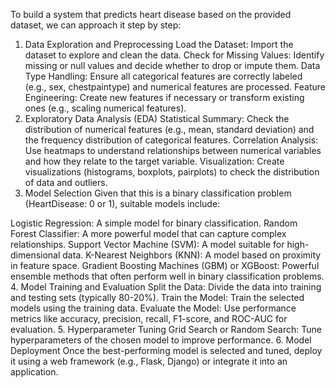 To build a system that predicts heart disease based on the provided dataset, we can approach it step by step:

1. Data Exploration and Preprocessing
Load the Dataset: Import the dataset to explore and clean the data.
Check for Missing Values: Identify missing or null values and decide whether to drop or impute them.
Data Type Handling: Ensure all categorical features are correctly labeled (e.g., sex, chestpaintype) and numerical features are processed.
Feature Engineering: Create new features if necessary or transform existing ones (e.g., scaling numerical features).
2. Exploratory Data Analysis (EDA)
Statistical Summary: Check the distribution of numerical features (e.g., mean, standard deviation) and the frequency distribution of categorical features.
Correlation Analysis: Use heatmaps to understand relationships between numerical variables and how they relate to the target variable.
Visualization: Create visualizations (histograms, boxplots, pairplots) to check the distribution of data and outliers.
3. Model Selection
Given that this is a binary classification problem (HeartDisease: 0 or 1), suitable models include:

Logistic Regression: A simple model for binary classification.
Random Forest Classifier: A more powerful model that can capture complex relationships.
Support Vector Machine (SVM): A model suitable for high-dimensional data.
K-Nearest Neighbors (KNN): A model based on proximity in feature space.
Gradient Boosting Machines (GBM) or XGBoost: Powerful ensemble methods that often perform well in binary classification problems.
4. Model Training and Evaluation
Split the Data: Divide the data into training and testing sets (typically 80-20%).
Train the Model: Train the selected models using the training data.
Evaluate the Model: Use performance metrics like accuracy, precision, recall, F1-score, and ROC-AUC for evaluation.
5. Hyperparameter Tuning
Grid Search or Random Search: Tune hyperparameters of the chosen model to improve performance.
6. Model Deployment
Once the best-performing model is selected and tuned, deploy it using a web framework (e.g., Flask, Django) or integrate it into an application.
